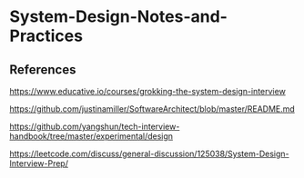 # System-Design-Notes-and-Practices
  
## References  
  
https://www.educative.io/courses/grokking-the-system-design-interview  
  
https://github.com/justinamiller/SoftwareArchitect/blob/master/README.md  
  
https://github.com/yangshun/tech-interview-handbook/tree/master/experimental/design  
  
https://leetcode.com/discuss/general-discussion/125038/System-Design-Interview-Prep/  
